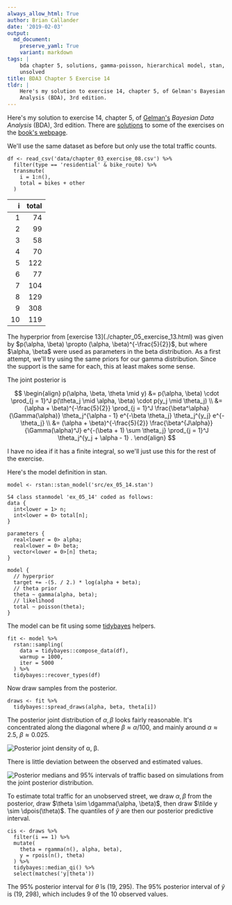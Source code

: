 ```yaml
---
always_allow_html: True
author: Brian Callander
date: '2019-02-03'
output:
  md_document:
    preserve_yaml: True
    variant: markdown
tags: |
    bda chapter 5, solutions, gamma-poisson, hierarchical model, stan,
    unsolved
title: BDA3 Chapter 5 Exercise 14
tldr: |
    Here's my solution to exercise 14, chapter 5, of Gelman's Bayesian Data
    Analysis (BDA), 3rd edition.
---
```


Here's my solution to exercise 14, chapter 5, of
[Gelman's](https://andrewgelman.com/) *Bayesian Data Analysis* (BDA),
3rd edition. There are
[solutions](http://www.stat.columbia.edu/~gelman/book/solutions.pdf) to
some of the exercises on the [book's
webpage](http://www.stat.columbia.edu/~gelman/book/).

<!--more-->
<div style="display:none">

$\DeclareMathOperator{\dbinomial}{Binomial}  \DeclareMathOperator{\dbern}{Bernoulli}  \DeclareMathOperator{\dpois}{Poisson}  \DeclareMathOperator{\dnorm}{Normal}  \DeclareMathOperator{\dt}{t}  \DeclareMathOperator{\dcauchy}{Cauchy}  \DeclareMathOperator{\dexponential}{Exp}  \DeclareMathOperator{\duniform}{Uniform}  \DeclareMathOperator{\dgamma}{Gamma}  \DeclareMathOperator{\dinvgamma}{InvGamma}  \DeclareMathOperator{\invlogit}{InvLogit}  \DeclareMathOperator{\logit}{Logit}  \DeclareMathOperator{\ddirichlet}{Dirichlet}  \DeclareMathOperator{\dbeta}{Beta}$

</div>

We'll use the same dataset as before but only use the total traffic
counts.

``` {.r}
df <- read_csv('data/chapter_03_exercise_08.csv') %>% 
  filter(type == 'residential' & bike_route) %>% 
  transmute(
    i = 1:n(),
    total = bikes + other
  )
```

<table class="table table-striped table-hover table-responsive" style="margin-left: auto; margin-right: auto;">
<thead>
<tr>
<th style="text-align:right;">
i
</th>
<th style="text-align:right;">
total
</th>
</tr>
</thead>
<tbody>
<tr>
<td style="text-align:right;">
1
</td>
<td style="text-align:right;">
74
</td>
</tr>
<tr>
<td style="text-align:right;">
2
</td>
<td style="text-align:right;">
99
</td>
</tr>
<tr>
<td style="text-align:right;">
3
</td>
<td style="text-align:right;">
58
</td>
</tr>
<tr>
<td style="text-align:right;">
4
</td>
<td style="text-align:right;">
70
</td>
</tr>
<tr>
<td style="text-align:right;">
5
</td>
<td style="text-align:right;">
122
</td>
</tr>
<tr>
<td style="text-align:right;">
6
</td>
<td style="text-align:right;">
77
</td>
</tr>
<tr>
<td style="text-align:right;">
7
</td>
<td style="text-align:right;">
104
</td>
</tr>
<tr>
<td style="text-align:right;">
8
</td>
<td style="text-align:right;">
129
</td>
</tr>
<tr>
<td style="text-align:right;">
9
</td>
<td style="text-align:right;">
308
</td>
</tr>
<tr>
<td style="text-align:right;">
10
</td>
<td style="text-align:right;">
119
</td>
</tr>
</tbody>
</table>
The hyperprior from [exercise 13](./chapter_05_exercise_13.html) was
given by $p(\alpha, \beta) \propto (\alpha, \beta)^{-\frac{5}{2}}$, but
where $\alpha, \beta$ were used as parameters in the beta distribution.
As a first attempt, we'll try using the same priors for our gamma
distribution. Since the support is the same for each, this at least
makes some sense.

The joint posterior is

$$
\begin{align}
  p(\alpha, \beta, \theta \mid y)
  &=
  p(\alpha, \beta)
  \cdot
  \prod_{j = 1}^J 
  p(\theta_j \mid \alpha, \beta)
  \cdot
  p(y_j \mid \theta_j)
  \\
  &=
  (\alpha + \beta)^{-\frac{5}{2}}
  \prod_{j = 1}^J 
  \frac{\beta^\alpha}{\Gamma(\alpha)}
  \theta_j^{\alpha - 1}
  e^{-\beta \theta_j}
  \theta_j^{y_j}
  e^{-\theta_j}
  \\
  &=
  (\alpha + \beta)^{-\frac{5}{2}}
  \frac{\beta^{J\alpha}}{\Gamma(\alpha)^J}
  e^{-(\beta + 1) \sum \theta_j}
  \prod_{j = 1}^J 
  \theta_j^{y_j + \alpha - 1}
  .
\end{align}
$$

I have no idea if it has a finite integral, so we'll just use this for
the rest of the exercise.

Here's the model definition in stan.

``` {.r}
model <- rstan::stan_model('src/ex_05_14.stan')
```

    S4 class stanmodel 'ex_05_14' coded as follows:
    data {
      int<lower = 1> n;
      int<lower = 0> total[n];
    }

    parameters {
      real<lower = 0> alpha;
      real<lower = 0> beta;
      vector<lower = 0>[n] theta;
    }

    model {
      // hyperprior
      target += -(5. / 2.) * log(alpha + beta); 
      // theta prior 
      theta ~ gamma(alpha, beta); 
      // likelihood
      total ~ poisson(theta); 
    } 

The model can be fit using some
[tidybayes](https://mjskay.github.io/tidybayes/articles/tidybayes.html)
helpers.

``` {.r}
fit <- model %>% 
  rstan::sampling(
    data = tidybayes::compose_data(df),
    warmup = 1000,
    iter = 5000
  ) %>% 
  tidybayes::recover_types(df)
```

Now draw samples from the posterior.

``` {.r}
draws <- fit %>% 
  tidybayes::spread_draws(alpha, beta, theta[i]) 
```

The posterior joint distribution of $\alpha, \beta$ looks fairly
reasonable. It's concentrated along the diagonal where
$\beta \approx \alpha / 100$, and mainly around $\alpha \approx 2.5$,
$\beta \approx 0.025$.

![Posterior joint density of α,
β.](chapter_05_exercise_14_files/figure-markdown/posterior_alpha_beta_plot-1.svg)

There is little deviation between the observed and estimated values.

![Posterior medians and 95% intervals of traffic based on simulations
from the joint posterior
distribution.](chapter_05_exercise_14_files/figure-markdown/estimated_vs_observed_plot-1.svg)

To estimate total traffic for an unobserved street, we draw
$\alpha, \beta$ from the posterior, draw
$\theta \sim \dgamma(\alpha, \beta)$, then draw
$\tilde y \sim \dpois(\theta)$. The quantiles of $\tilde y$ are then our
posterior predictive interval.

``` {.r}
cis <- draws %>% 
  filter(i == 1) %>% 
  mutate(
    theta = rgamma(n(), alpha, beta),
    y = rpois(n(), theta)
  ) %>% 
  tidybayes::median_qi() %>% 
  select(matches('y|theta'))
```

The 95% posterior interval for $\tilde\theta$ is (19, 295). The 95%
posterior interval of $\tilde y$ is (19, 298), which includes 9 of the
10 observed values.
